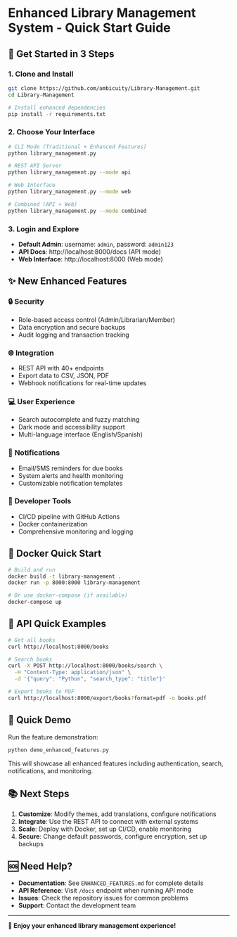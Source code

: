 # Enhanced Library Management System - Quick Start Guide

## 🚀 **Get Started in 3 Steps**

### 1. **Clone and Install**
```bash
git clone https://github.com/ambicuity/Library-Management.git
cd Library-Management

# Install enhanced dependencies
pip install -r requirements.txt
```

### 2. **Choose Your Interface**
```bash
# CLI Mode (Traditional + Enhanced Features)
python library_management.py

# REST API Server
python library_management.py --mode api

# Web Interface  
python library_management.py --mode web

# Combined (API + Web)
python library_management.py --mode combined
```

### 3. **Login and Explore**
- **Default Admin**: username: `admin`, password: `admin123`
- **API Docs**: http://localhost:8000/docs (API mode)
- **Web Interface**: http://localhost:8000 (Web mode)

## ✨ **New Enhanced Features**

### 🔒 **Security**
- Role-based access control (Admin/Librarian/Member)
- Data encryption and secure backups
- Audit logging and transaction tracking

### 🌐 **Integration**
- REST API with 40+ endpoints
- Export data to CSV, JSON, PDF
- Webhook notifications for real-time updates

### 💻 **User Experience**
- Search autocomplete and fuzzy matching
- Dark mode and accessibility support
- Multi-language interface (English/Spanish)

### 🔔 **Notifications**
- Email/SMS reminders for due books
- System alerts and health monitoring
- Customizable notification templates

### 🧩 **Developer Tools**
- CI/CD pipeline with GitHub Actions
- Docker containerization
- Comprehensive monitoring and logging

## 🐳 **Docker Quick Start**

```bash
# Build and run
docker build -t library-management .
docker run -p 8000:8000 library-management

# Or use docker-compose (if available)
docker-compose up
```

## 📱 **API Quick Examples**

```bash
# Get all books
curl http://localhost:8000/books

# Search books
curl -X POST http://localhost:8000/books/search \
  -H "Content-Type: application/json" \
  -d '{"query": "Python", "search_type": "title"}'

# Export books to PDF
curl http://localhost:8000/export/books?format=pdf -o books.pdf
```

## 🎯 **Quick Demo**

Run the feature demonstration:
```bash
python demo_enhanced_features.py
```

This will showcase all enhanced features including authentication, search, notifications, and monitoring.

## 📚 **Next Steps**

1. **Customize**: Modify themes, add translations, configure notifications
2. **Integrate**: Use the REST API to connect with external systems
3. **Scale**: Deploy with Docker, set up CI/CD, enable monitoring
4. **Secure**: Change default passwords, configure encryption, set up backups

## 🆘 **Need Help?**

- **Documentation**: See `ENHANCED_FEATURES.md` for complete details
- **API Reference**: Visit `/docs` endpoint when running API mode
- **Issues**: Check the repository issues for common problems
- **Support**: Contact the development team

---

**🎉 Enjoy your enhanced library management experience!**